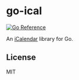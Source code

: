 # go-ical

[![Go Reference](https://pkg.go.dev/badge/github.com/emersion/go-ical.svg)](https://pkg.go.dev/github.com/emersion/go-ical)

An [iCalendar] library for Go.

## License

MIT

[iCalendar]: https://tools.ietf.org/html/rfc5545
